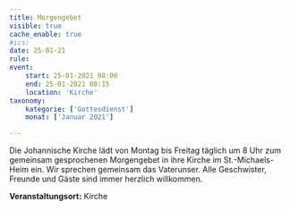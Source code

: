 ```yaml
---
title: Morgengebet
visible: true
cache_enable: true
#ics: 
date: 25-01-21
rule: 
event:
	start: 25-01-2021 08:00
	end: 25-01-2021 08:15
	location: 'Kirche'
taxonomy:
	kategorie: ['Gottesdienst']
	monat: ['Januar 2021']

---
```

Die Johannische Kirche lädt von Montag bis Freitag täglich um 8 Uhr zum gemeinsam gesprochenen Morgengebet in ihre Kirche im St.-Michaels-Heim ein. Wir sprechen gemeinsam das Vaterunser. Alle Geschwister, Freunde und Gäste sind immer herzlich willkommen.



**Veranstaltungsort:** Kirche

